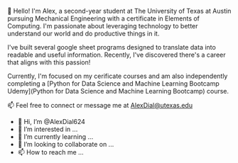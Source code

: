 👋 Hello! I'm Alex, a second-year student at The University of Texas at Austin pursuing Mechanical Engineering with a certificate in Elements of Computing. I'm passionate about leveraging technology to better understand our world and do productive things in it.

I've built several google sheet programs designed to translate data into readable and useful information. Recently, I've discovered there's a career that aligns with this passion!

Currently, I'm focused on my cerificate courses and am also independently completing a [Python for Data Science and Machine Learning Bootcamp Udemy](Python for Data Science and Machine Learning Bootcamp) course.




📫 Feel free to connect or message me at AlexDial@utexas.edu




- 👋 Hi, I’m @AlexDial624
- 👀 I’m interested in ...
- 🌱 I’m currently learning ...
- 💞️ I’m looking to collaborate on ...
- 📫 How to reach me ...

<!---
AlexDial624/AlexDial624 is a ✨ special ✨ repository because its `README.md` (this file) appears on your GitHub profile.
You can click the Preview link to take a look at your changes.
--->
